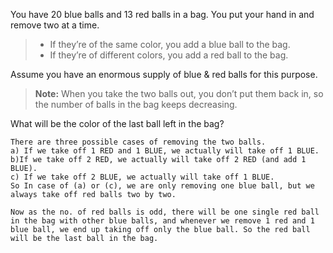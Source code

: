
You have 20 blue balls and 13 red balls in a bag. You put your hand in and remove two at a time.

> * If they’re of the same color, you add a blue ball to the bag.
> * If they’re of different colors, you add a red ball to the bag.

Assume you have an enormous supply of blue & red balls for this purpose.

> **Note:** When you take the two balls out, you don’t put them back in, so the number of balls in the bag keeps decreasing.

What will be the color of the last ball left in the bag?





```
There are three possible cases of removing the two balls.
a) If we take off 1 RED and 1 BLUE, we actually will take off 1 BLUE.
b)If we take off 2 RED, we actually will take off 2 RED (and add 1 BLUE).
c) If we take off 2 BLUE, we actually will take off 1 BLUE.
So In case of (a) or (c), we are only removing one blue ball, but we always take off red balls two by two.

Now as the no. of red balls is odd, there will be one single red ball in the bag with other blue balls, and whenever we remove 1 red and 1 blue ball, we end up taking off only the blue ball. So the red ball will be the last ball in the bag.
```
